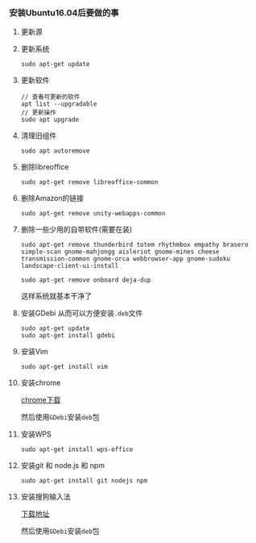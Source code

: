 ### 安装Ubuntu16.04后要做的事
1. 更新源

1. 更新系统

    ```
    sudo apt-get update
    ```

1. 更新软件

    ```
    // 查看可更新的软件
    apt list --upgradable
    // 更新操作
    sudo apt upgrade
    ```

1. 清理旧组件

    ```
    sudo apt autoremove
    ```

1. 删除libreoffice

    ```
    sudo apt-get remove libreoffice-common 
    ```

1. 删除Amazon的链接

    ```
    sudo apt-get remove unity-webapps-common
    ```

1. 删除一些少用的自带软件(需要在装)

    ```
    sudo apt-get remove thunderbird totem rhythmbox empathy brasero simple-scan gnome-mahjongg aisleriot gnome-mines cheese transmission-common gnome-orca webbrowser-app gnome-sudoku  landscape-client-ui-install
    ```

    ```
    sudo apt-get remove onboard deja-dup
    ```

    这样系统就基本干净了

1. 安装GDebi
    从而可以方便安装`.deb`文件

    ```
    sudo apt-get update
    sudo apt-get install gdebi
    ```

1. 安装Vim

    ```
    sudo apt-get install vim
    ```

1. 安装chrome

    [chrome下载](https://www.google.cn/intl/zh-CN/chrome/)

    然后使用`GDebi`安装`deb`包

1. 安装WPS

    ```
    sudo apt-get install wps-office
    ```

1. 安装git 和 node.js 和 npm

    ```
    sudo apt-get install git nodejs npm
    ```

1. 安装搜狗输入法

    [下载地址](https://pinyin.sogou.com/linux/?r=pinyin)
    
    然后使用`GDebi`安装`deb`包
